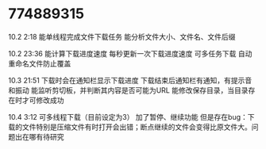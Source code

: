 # 774889315

10.2 2:18
能单线程完成文件下载任务
能分析文件大小、文件名、文件后缀

10.2 23:36
能计算下载进度速度
每秒更新一次下载进度速度
可多任务下载
自动重命名文件防止覆盖

10.3 21:51
下载时会在通知栏显示下载进度
下载结束后通知栏有通知，有提示音和振动
能监听剪切板，并判断其内容是否可能为URL
能修改保存目录，当目录存在时才可修改成功

10.4 3:12
可多线程下载（目前设定为3）
加了暂停、继续功能
但是存在bug：下载的文件特别是压缩文件有时打开会出错；断点继续的文件会变得比原文件大。问题出在哪有待研究
